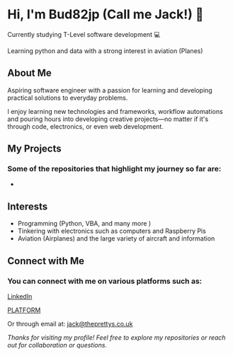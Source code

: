 # Hi, I'm Bud82jp (Call me Jack!) 👋

Currently studying T-Level software development 💻


Learning python and data with a strong interest in aviation (Planes)

## About Me

Aspiring software engineer with a passion for learning and developing practical solutions to everyday problems.

 I enjoy learning new technologies and frameworks, workflow automations and pouring hours into developing creative projects—no matter if it's through code, electronics, or even web development.

## My Projects

### Some of the repositories that highlight my journey so far are:
- 

## Interests

- Programming (Python, VBA, and many more )
- Tinkering with electronics such as computers and Raspberry Pis
- Aviation (Airplanes) and the large variety of aircraft and information

## Connect with Me
### You can connect with me on various platforms such as:

[LinkedIn](https://www.linkedin.com/in/jack-pretty-8992ab376/)

[PLATFORM](PLATFORM)

Or through email at:
jack@theprettys.co.uk

*Thanks for visiting my profile! Feel free to explore my repositories or reach out for collaboration or questions.*
